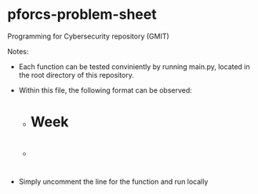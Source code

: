 # pforcs-problem-sheet
Programming for Cybersecurity repository (GMIT)

Notes:

* Each function can be tested conviniently by running main.py, located in the root directory of this repository.
* Within this file, the following format can be observed:

    - # Week <Week No>
    - # <Function for that week>

* Simply uncomment the line for the function and run locally
  
